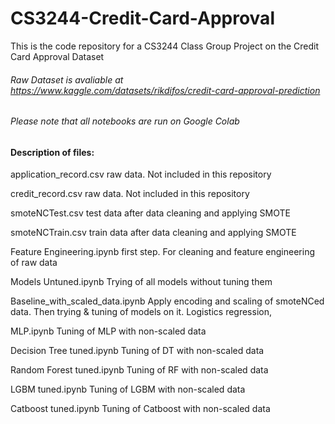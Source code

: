 # CS3244-Credit-Card-Approval
This is the code repository for a CS3244 Class Group Project on the Credit Card Approval Dataset

###### Raw Dataset is avaliable at https://www.kaggle.com/datasets/rikdifos/credit-card-approval-prediction 

###### Please note that all notebooks are run on Google Colab


#### Description of files:

application_record.csv raw data. Not included in this repository

credit_record.csv raw data. Not included in this repository

smoteNCTest.csv test data after data cleaning and applying SMOTE 

smoteNCTrain.csv train data after data cleaning and applying SMOTE 

Feature Engineering.ipynb first step. For cleaning and feature engineering of raw data

Models Untuned.ipynb Trying of all models without tuning them

Baseline_with_scaled_data.ipynb Apply encoding and scaling of smoteNCed data. Then trying & tuning of models on it. Logistics regression, 

MLP.ipynb Tuning of MLP with non-scaled data

Decision Tree tuned.ipynb Tuning of DT with non-scaled data

Random Forest tuned.ipynb Tuning of RF with non-scaled data

LGBM tuned.ipynb Tuning of LGBM with non-scaled data

Catboost tuned.ipynb Tuning of Catboost with non-scaled data

